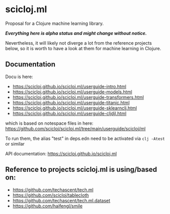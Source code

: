 # scicloj.ml

Proposal for a Clojure machine learning library.

***Everything here is **alpha** status and might change without notice.***

Nevertheless,  it will likely not diverge a lot from the reference projects below, so it is worth to have a look at them
for machine learning in Clojure.

## Documentation


Docu is here:
* https://scicloj.github.io/scicloj.ml/userguide-intro.html
* https://scicloj.github.io/scicloj.ml/userguide-models.html
* https://scicloj.github.io/scicloj.ml/userguide-transformers.html
* https://scicloj.github.io/scicloj.ml/userguide-titanic.html
* https://scicloj.github.io/scicloj.ml/userguide-sklearnclj.html
* https://scicloj.github.io/scicloj.ml/userguide-cljdjl.html

which is based on notespace files in here:
https://github.com/scicloj/scicloj.ml/tree/main/userguide/scicloj/ml

To run them, the alias "test" in deps.edn need to be activated via `clj -Atest` or similar

API documentation:
https://scicloj.github.io/scicloj.ml


## Reference to projects scicloj.ml is using/based on:

* https://github.com/techascent/tech.ml
* https://github.com/scicloj/tablecloth
* https://github.com/techascent/tech.ml.dataset
* https://github.com/haifengl/smile
